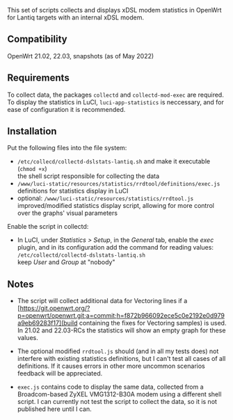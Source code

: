 This set of scripts collects and displays xDSL modem statistics in OpenWrt for Lantiq targets with an internal xDSL modem.


## Compatibility

OpenWrt 21.02, 22.03, snapshots (as of May 2022)


## Requirements

To collect data, the packages `collectd` and `collectd-mod-exec` are required. To display the statistics in LuCI, `luci-app-statistics` is neccessary, and for ease of configuration it is recommended.


## Installation

Put the following files into the file system:

* `/etc/collecd/collectd-dslstats-lantiq.sh` and make it executable (`chmod +x`)  
  the shell script responsible for collecting the data
* `/www/luci-static/resources/statistics/rrdtool/definitions/exec.js`  
  definitions for statistics display in LuCI
* optional: `/www/luci-static/resources/statistics/rrdtool.js`  
  improved/modified statistics display script, allowing for more control over the graphs' visual parameters
  
Enable the script in collectd:

* In LuCI, under _Statistics > Setup_, in the _General_ tab, enable the _exec_ plugin, and in its configuration add the command for reading values:  
  `/etc/collectd/collectd-dslstats-lantiq.sh`  
  keep _User_ and _Group_ at "nobody"


## Notes

* The script will collect additional data for Vectoring lines if a [https://git.openwrt.org/?p=openwrt/openwrt.git;a=commit;h=f872b966092ece5c0e2192e0d979a9eb69283f17](build containing the fixes for Vectoring samples) is used. In 21.02 and 22.03-RCs the statistics will show an empty graph for these values.

* The optional modified `rrdtool.js` should (and in all my tests does) not interfere with existing statistics definitions, but I can't test all cases of all definitions. If it causes errors in other more uncommon scenarios feedback will be appreciated.

* `exec.js` contains code to display the same data, collected from a Broadcom-based ZyXEL VMG1312-B30A modem using a different shell script. I can currently not test the script to collect the data, so it is not published here until I can.

